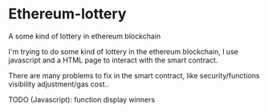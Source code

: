 # Ethereum-lottery
A some kind of lottery in ethereum blockchain

I'm trying to do some kind of lottery in the ethereum blockchain, I use javascript and a HTML page to interact with the smart contract.

There are many problems to fix in the smart contract, like security/functions visibility adjustment/gas cost..

TODO (Javascript): function display winners
